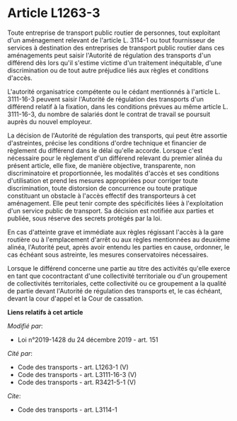# Article L1263-3

Toute entreprise de transport public routier de personnes, tout exploitant d'un aménagement relevant de l'article L. 3114-1
ou tout fournisseur de services à destination des entreprises de transport public routier dans ces aménagements peut saisir
l'Autorité de régulation des transports d'un différend dès lors qu'il s'estime victime d'un traitement inéquitable, d'une
discrimination ou de tout autre préjudice liés aux règles et conditions d'accès. 

L'autorité organisatrice compétente ou le cédant mentionnés à l'article L. 3111-16-3 peuvent saisir l'Autorité de régulation
des transports d'un différend relatif à la fixation, dans les conditions prévues au même article L. 3111-16-3, du nombre de
salariés dont le contrat de travail se poursuit auprès du nouvel employeur. 

La décision de l'Autorité de régulation des transports, qui peut être assortie d'astreintes, précise les conditions d'ordre
technique et financier de règlement du différend dans le délai qu'elle accorde. Lorsque c'est nécessaire pour le règlement
d'un différend relevant du premier alinéa du présent article, elle fixe, de manière objective, transparente, non
discriminatoire et proportionnée, les modalités d'accès et ses conditions d'utilisation et prend les mesures appropriées pour
corriger toute discrimination, toute distorsion de concurrence ou toute pratique constituant un obstacle à l'accès effectif
des transporteurs à cet aménagement. Elle peut tenir compte des spécificités liées à l'exploitation d'un service public de
transport. Sa décision est notifiée aux parties et publiée, sous réserve des secrets protégés par la loi. 

En cas d'atteinte grave et immédiate aux règles régissant l'accès à la gare routière ou à l'emplacement d'arrêt ou aux règles
mentionnées au deuxième alinéa, l'Autorité peut, après avoir entendu les parties en cause, ordonner, le cas échéant sous
astreinte, les mesures conservatoires nécessaires. 

Lorsque le différend concerne une partie au titre des activités qu'elle exerce en tant que cocontractant d'une collectivité
territoriale ou d'un groupement de collectivités territoriales, cette collectivité ou ce groupement a la qualité de partie
devant l'Autorité de régulation des transports et, le cas échéant, devant la cour d'appel et la Cour de cassation.

**Liens relatifs à cet article**

_Modifié par_:

  - Loi n°2019-1428 du 24 décembre 2019 - art. 151

_Cité par_:

  - Code des transports - art. L1263-1 (V)
  - Code des transports - art. L3111-16-3 (V)
  - Code des transports - art. R3421-5-1 (V)

_Cite_:

  - Code des transports - art. L3114-1
